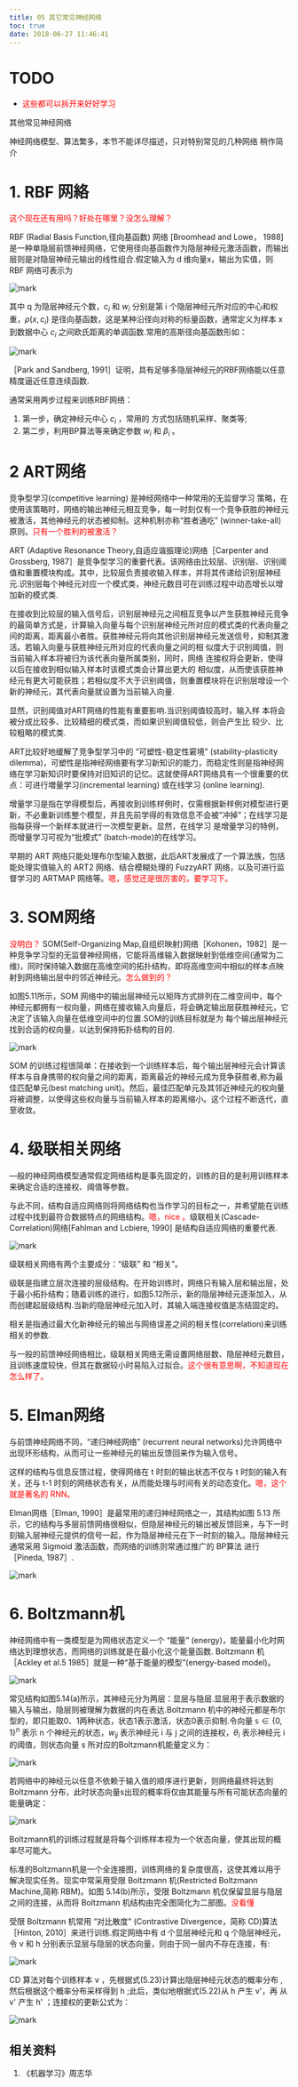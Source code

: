 ```yaml
---
title: 05 其它常见神经网络
toc: true
date: 2018-06-27 11:46:41
---
```


# TODO
- <span style="color:red;">这些都可以拆开来好好学习</span>






其他常见神经网络

神经网络模型、算法繁多，本节不能详尽描述，只对特别常见的几种网络 稍作简介

# 1. RBF 网絡

<span style="color:red;">这个现在还有用吗？好处在哪里？没怎么理解？</span>

RBF (Radial Basis Function,径向基函数) 网络 [Broomhead and Lowe， 1988] 是一种单隐层前馈神经网络，它使用径向基函数作为隐层神经元激活函数，而输出层则是对隐层神经元输出的线性组合.假定输入为 d 维向量x，输出为实值，则 RBF 网络可表示为

![mark](http://pacdb2bfr.bkt.clouddn.com/blog/image/180626/KmBkJGC74h.png?imageslim)

其中 q 为隐层神经元个数，$c_i$ 和 $w_i$ 分别是第 i 个隐层神经元所对应的中心和权重，$\rho (x,c_i)$ 是径向基函数，这是某种沿径向对称的标量函数，通常定义为样本 x 到数据中心 $c_i$ 之间欧氏距离的单调函数.常用的高斯径向基函数形如：


![mark](http://pacdb2bfr.bkt.clouddn.com/blog/image/180626/9AB5iJ3Bjj.png?imageslim)

［Park and Sandberg, 1991］证明，具有足够多隐层神经元的RBF网络能以任意精度逼近任意连续函数.

通常采用两步过程来训练RBF网络：

1. 第一步，确定神经元中心 $c_i$ ，常用的 方式包括随机采样、聚类等;
2. 第二步，利用BP算法等来确定参数 $w_i$ 和 $\beta_i$ 。

# 2 ART网络

竞争型学习(competitive learning) 是神经网络中一种常用的无监督学习 策略，在使用该策略时，网络的输出神经元相互竞争，每一时刻仅有一个竞争获胜的神经元被激活，其他神经元的状态被抑制。这种机制亦称“胜者通吃” (winner-take-all)原则。<span style="color:red;">只有一个胜利的被激活？</span>


ART (Adaptive Resonance Theory,自适应谐振理论)网络［Carpenter and Grossberg, 1987］是竞争型学习的重要代表。该网络由比较层、识别层、识别阈值和重置模块构成。其中，比较层负责接收输入样本，并将其传递给识别层神经元.识别层每个神经元对应一个模式类，神经元数目可在训练过程中动态增长以增加新的模式类.

在接收到比较层的输入信号后，识别层神经元之间相互竞争以产生获胜神经元竞争的最简单方式是，计算输入向量与每个识别层神经元所对应的模式类的代表向量之间的距离，距离最小者胜。获胜神经元将向其他识别层神经元发送信号，抑制其激活。若输入向量与获胜神经元所对应的代表向量之间的相 似度大于识别阈值，则当前输入样本将被归为该代表向量所属类别，同时，网络 连接权将会更新，使得以后在接收到相似输入样本时该模式类会计算出更大的 相似度，从而使该获胜神经元有更大可能获胜；若相似度不大于识别阈值，则重置模块将在识别层增设一个新的神经元，其代表向量就设置为当前输入向量.

显然，识别阈值对ART网络的性能有重要影响.当识别阈值较高时，输入样 本将会被分成比较多、比较精细的模式类，而如果识别阈值较低，则会产生比 较少、比较粗略的模式类.




ART比较好地缓解了竞争型学习中的 “可塑性-稳定性窘境” (stability-plasticity dilemma)，可塑性是指神经网络要有学习新知识的能力，而稳定性则是指神经网络在学习新知识时要保持对旧知识的记忆。这就使得ART网络具有一个很重要的优点：可进行増量学习(incremental learning) 或在线学习 (online learning).

增量学习是指在学得模型后，再接收到训练样例时，仅需根据新样例对模型进行更新，不必重新训练整个模型，并且先前学得的有效信息不会被“冲掉”；在线学习是指每获得一个新样本就进行一次模型更新。显然，在线学习 是增量学习的特例，而增量学习可视为“批模式” (batch-mode)的在线学习。

早期的 ART 网络只能处理布尔型输入数据，此后ART发展成了一个算法族，包括能处理实值输入的 ART2 网络、结合模糊处理的 FuzzyART 网络，以及可进行监督学习的 ARTMAP 网络等。<span style="color:red;">嗯，感觉还是很厉害的，要学习下。</span>

# 3. SOM网络
<span style="color:red;">没明白？</span>
SOM(Self-Organizing Map,自组织映射)网络［Kohonen，1982］是一种竞争学习型的无监督神经网络，它能将高维输入数据映射到低维空间(通常为二维)，同时保持输入数据在高维空间的拓扑结构，即将高维空间中相似的样本点映射到网络输出层中的邻近神经元。<span style="color:red;">怎么做到的？</span>

如图5.11所示，SOM 网络中的输出层神经元以矩阵方式排列在二维空间中，每个神经元都拥有一权向量，网络在接收输入向量后，将会确定输出层获胜神经元，它决定了该输入向量在低维空间中的位置.SOM的训练目标就是为 每个输出层神经元找到合适的权向量，以达到保持拓扑结构的目的.

![mark](http://pacdb2bfr.bkt.clouddn.com/blog/image/180627/EjDif2aL66.png?imageslim)

SOM 的训练过程很简单：在接收到一个训练样本后，每个输出层神经元会计算该样本与自身携带的权向量之间的距离，距离最近的神经元成为竞争获胜者,称为最佳匹配单元(best matching unit)。然后，最佳匹配单元及其邻近神经元的权向量将被调整，以使得这些权向量与当前输入样本的距离缩小。这个过程不断迭代，直至收敛。


# 4. 级联相关网络

—般的神经网络模型通常假定网络结构是事先固定的，训练的目的是利用训练样本来确定合适的连接权、阈值等参数。

与此不同，结构自适应网络则将网络结构也当作学习的目标之一，并希望能在训练过程中找到最符合数据特点的网络结构。<span style="color:red;">嗯，nice 。</span>级联相关(Cascade-Correlation)网络[Fahlman and Lcbiere, 1990] 是结构自适应网络的重要代表.



![mark](http://pacdb2bfr.bkt.clouddn.com/blog/image/180627/2H76FdJ5i1.png?imageslim)


级联相关网络有两个主要成分：“级联” 和 “相关”。

级联是指建立层次连接的层级结构。在开始训练时，网络只有输入层和输出层，处于最小拓扑结构；随着训练的进行，如图5.12所示，新的隐层神经元逐渐加入，从而创建起层级结构.当新的隐层神经元加入时，其输入端连接权值是冻结固定的。

相关是指通过最大化新神经元的输出与网络误差之间的相关性(correlation)来训练相关的参数.

与一般的前馈神经网络相比，级联相关网络无需设置网络层数、隐层神经元数目，且训练速度较快，但其在数据较小时易陷入过拟合。<span style="color:red;">这个很有意思啊，不知道现在怎么样了。</span>

# 5. Elman网络

与前馈神经网络不同，“递归神经网络”  (recurrent neural networks)允许网络中出现环形结构，从而可让一些神经元的输出反馈回来作为输入信号。

这样的结构与信息反馈过程，使得网络在 t 时刻的输出状态不仅与 t 时刻的输入有关，还与 t-1 时刻的网络状态有关，从而能处理与时间有关的动态变化。<span style="color:red;">嗯，这个就是著名的 RNN。</span>

Elman网络［Elman, 1990］是最常用的递归神经网络之一，其结构如图 5.13 所示，它的结构与多层前馈网络很相似，但隐层神经元的输出被反馈回来，与下一时刻输入层神经元提供的信号一起，作为隐层神经元在下一时刻的输入。隐层神经元通常采用 Sigmoid 激活函数，而网络的训练则常通过推广的 BP算法 进行［Pineda, 1987］.

![mark](http://pacdb2bfr.bkt.clouddn.com/blog/image/180627/mfH3faje4D.png?imageslim)


# 6. Boltzmann机

神经网络中有一类模型是为网络状态定义一个 “能量” (energy)，能量最小化时网络达到理想状态，而网络的训练就是在最小化这个能量函数. Boltzmann 机［Ackley et al.5 1985］就是一种“基于能量的模型”(energy-based model)。

![mark](http://pacdb2bfr.bkt.clouddn.com/blog/image/180627/83cg18H7me.png?imageslim)

常见结构如图5.14(a)所示，其神经元分为两层：显层与隐层.显层用于表示数据的输入与输出，隐层则被理解为数据的内在表达.Boltzmann 机中的神经元都是布尔型的，即只能取0、1两种状态，状态1表示激活，状态0表示抑制.令向量 $\mathbb{s}\in \{0,1\}^n$ 表示 n 个神经元的状态，$w_{ij}$ 表示神经元 i 与 j 之间的连接权，$\theta_i$ 表示神经元 i 的阈值，则状态向量 s 所对应的Boltzmann机能量定义为：


![mark](http://pacdb2bfr.bkt.clouddn.com/blog/image/180627/BBe9dBae4I.png?imageslim)

若网络中的神经元以任意不依赖于输入值的顺序进行更新，则网络最终将达到 Boltzmann 分布，此时状态向量s出现的概率将仅由其能量与所有可能状态向量的能量确定：

![mark](http://pacdb2bfr.bkt.clouddn.com/blog/image/180627/mAAhKC2E6d.png?imageslim)

Boltzmann机的训练过程就是将每个训练样本视为一个状态向量，使其出现的概率尽可能大。

标准的Boltzmann机是一个全连接图，训练网络的复杂度很高，这使其难以用于解决现实任务。现实中常采用受限 Boltzmann 机(Restricted Boltzmann Machine,简称 RBM)。如图 5.14(b)所示，受限 Boltzmann 机仅保留显层与隐层之间的连接，从而将 Boltzmann 机结构由完全图简化为二部图。<span style="color:red;">没看懂</span>

受限 Boltzmann 机常用 “对比散度”  (Contrastive Divergence，简称 CD)算法［Hinton, 2010］来进行训练.假定网络中有 d 个显层神经元和 q 个隐层神经元，令 v 和 h 分别表示显层与隐层的状态向量，则由于同一层内不存在连接，有:

![mark](http://pacdb2bfr.bkt.clouddn.com/blog/image/180627/52b004k82E.png?imageslim)

CD 算法对每个训练样本 v ，先根据式(5.23)计算出隐层神经元状态的概率分布 , 然后根据这个概率分布采样得到 h ;此后，类似地根据式(5.22)从 h 产生 v'，再 从 v' 产生 h' ；连接权的更新公式为：


![mark](http://pacdb2bfr.bkt.clouddn.com/blog/image/180627/j959DFkeG3.png?imageslim)









## 相关资料
1. 《机器学习》周志华
